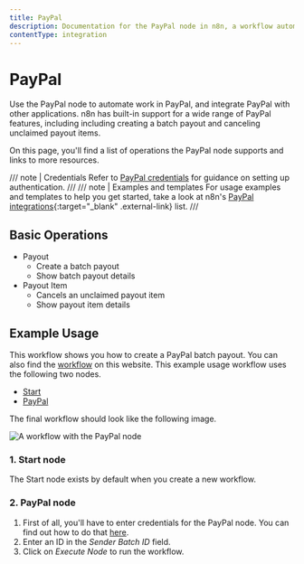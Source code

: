 ```yaml
---
title: PayPal
description: Documentation for the PayPal node in n8n, a workflow automation platform. Includes details of operations and configuration, and links to examples and credentials information.
contentType: integration
---
```


# PayPal

Use the PayPal node to automate work in PayPal, and integrate PayPal with other applications. n8n has built-in support for a wide range of PayPal features, including including creating a batch payout and canceling unclaimed payout items. 

On this page, you'll find a list of operations the PayPal node supports and links to more resources.

/// note | Credentials
Refer to [PayPal credentials](/integrations/builtin/credentials/paypal/) for guidance on setting up authentication. 
///
/// note | Examples and templates
For usage examples and templates to help you get started, take a look at n8n's [PayPal integrations](https://n8n.io/integrations/paypal/){:target="_blank" .external-link} list.
///

## Basic Operations

* Payout
    * Create a batch payout
    * Show batch payout details
* Payout Item
    * Cancels an unclaimed payout item
    * Show payout item details

## Example Usage

This workflow shows you how to create a PayPal batch payout. You can also find the [workflow](https://n8n.io/workflows/438) on this website. This example usage workflow uses the following two nodes.
- [Start](/integrations/builtin/core-nodes/n8n-nodes-base.start/)
- [PayPal]()

The final workflow should look like the following image.

![A workflow with the PayPal node](/_images/integrations/builtin/app-nodes/paypal/workflow.png)

### 1. Start node

The Start node exists by default when you create a new workflow.

### 2. PayPal node

1. First of all, you'll have to enter credentials for the PayPal node. You can find out how to do that [here](/integrations/builtin/credentials/paypal/).
2. Enter an ID in the *Sender Batch ID* field.
3. Click on *Execute Node* to run the workflow.

